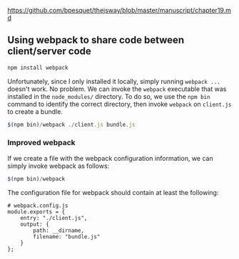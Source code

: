 https://github.com/bpesquet/thejsway/blob/master/manuscript/chapter19.md

## Using webpack to share code between client/server code

```javascript
npm install webpack
```

Unfortunately, since I only installed it locally, simply running `webpack ...` doesn't work.
No problem. We can invoke the `webpack` executable that was installed in the `node_modules/` directory.
To do so, we use the `npm bin` command to identify the correct directory,
    then invoke `webpack` on `client.js` to create a bundle.

```javascript
$(npm bin)/webpack ./client.js bundle.js
```

### Improved webpack

If we create a file with the webpack configuration information,
    we can simply invoke webpack as follows:

```javascript
$(npm bin)/webpack
```

The configuration file for webpack should contain at least the following:

```
# webpack.config.js
module.exports = {
    entry: "./client.js",
    output: {
        path: __dirname,
        filename: "bundle.js"
    }
};
```
